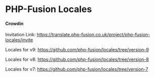 PHP-Fusion Locales
=================

#### Crowdin
Invitation Link: https://translate.php-fusion.co.uk/project/php-fusion-locales/invite

Locales for v9: https://github.com/php-fusion/locales/tree/version-9

Locales for v8: https://github.com/php-fusion/locales/tree/version-8

Locales for v7: https://github.com/php-fusion/locales/tree/version-7

